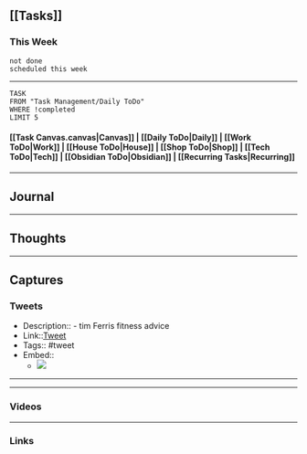 ## [[Tasks]]

### This Week

```tasks
not done
scheduled this week
```

---
```dataview
TASK
FROM "Task Management/Daily ToDo"
WHERE !completed
LIMIT 5
```


#### [[Task Canvas.canvas|Canvas]] | [[Daily ToDo|Daily]] | [[Work ToDo|Work]] |  [[House ToDo|House]] |  [[Shop ToDo|Shop]] | [[Tech ToDo|Tech]] | [[Obsidian ToDo|Obsidian]] | [[Recurring Tasks|Recurring]] 
---
## Journal

---
## Thoughts

---
## Captures

### Tweets
- Description:: - tim Ferris fitness advice 
- Link::[Tweet](https://twitter.com/tferriss/status/1742759020182597943?t=3CaSU_TnU5ksV47A3Y01_Q&s=19)
- Tags:: #tweet
- Embed:: 
	- ![](https://twitter.com/tferriss/status/1742759020182597943?t=3CaSU_TnU5ksV47A3Y01_Q&s=19)

 --- 

---
### Videos

---
### Links



